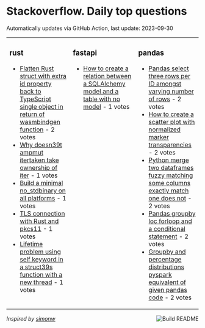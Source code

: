 # Stackoverflow. Daily top questions 

Automatically updates via GitHub Action, last update: <!-- date starts -->2023-09-30<!-- date ends -->


<table><tr><td valign="top" width="33%">

### rust
<!-- rust starts -->
* [Flatten Rust struct with extra id property back to TypeScript single object in return of wasmbindgen function](https://stackoverflow.com/questions/77205904/flatten-rust-struct-with-extra-id-property-back-to-typescript-single-object-in) - 2 votes
* [Why doesn39t ampmut itertaken take ownership of iter](https://stackoverflow.com/questions/77208277/why-doesnt-mut-iter-taken-take-ownership-of-iter) - 1 votes
* [Build a minimal no_stdbinary on all platforms](https://stackoverflow.com/questions/77206533/build-a-minimal-no-std-binary-on-all-platforms) - 1 votes
* [TLS connection with Rust and pkcs11](https://stackoverflow.com/questions/77199985/tls-connection-with-rust-and-pkcs11) - 1 votes
* [Lifetime problem using self keyword in a struct39s function with a new thread](https://stackoverflow.com/questions/77199196/lifetime-problem-using-self-keyword-in-a-structs-function-with-a-new-thread) - 1 votes
<!-- rust ends -->
</td><td valign="top" width="34%">


### fastapi
<!-- fastapi starts -->
* [How to create a relation between a SQLAlchemy model and a table with no model](https://stackoverflow.com/questions/77200751/how-to-create-a-relation-between-a-sqlalchemy-model-and-a-table-with-no-model) - 1 votes
<!-- fastapi ends -->
</td><td valign="top" width="34%">


### pandas
<!-- pandas starts -->
* [Pandas select three rows per ID amongst varying number of rows](https://stackoverflow.com/questions/77200529/pandas-select-three-rows-per-id-amongst-varying-number-of-rows) - 2 votes
* [How to create a scatter plot with normalized marker transparencies](https://stackoverflow.com/questions/77201787/how-to-create-a-scatter-plot-with-normalized-marker-transparencies) - 2 votes
* [Python merge two dataframes fuzzy matching some columns exactly match one does not](https://stackoverflow.com/questions/77201460/python-merge-two-dataframes-fuzzy-matching-some-columns-exactly-match-one-does) - 2 votes
* [Pandas groupby loc forloop and a conditional statement](https://stackoverflow.com/questions/77207742/pandas-groupby-loc-forloop-and-a-conditional-statement) - 2 votes
* [Groupby and percentage distributions pyspark equivalent of given pandas code](https://stackoverflow.com/questions/77204684/groupby-and-percentage-distributions-pyspark-equivalent-of-given-pandas-code) - 2 votes
<!-- pandas ends -->
</td></tr></table>

<a href="https://github.com/hp0404/hp0404/actions"><img src="https://github.com/hp0404/hp0404/workflows/Build%20README/badge.svg" align="right" alt="Build README"></a> <p>*Inspired by  [simonw](https://github.com/simonw/simonw)*</p>

